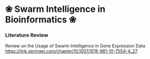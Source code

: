 # ❀ Swarm Intelligence in Bioinformatics ❀


### Literature Review
Review on the Usage of Swarm Intelligence in Gene Expression Data
https://link.springer.com/chapter/10.1007/978-981-10-7554-4_27
